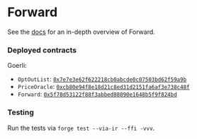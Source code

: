 # Forward

See the [docs](https://forward-protocol.readme.io/docs/getting-started) for an in-depth overview of Forward.

### Deployed contracts

Goerli:

- `OptOutList`: [`0x7e7e3e62f622218cb0abcde0c07503bd62f59a9b`](https://goerli.etherscan.io/address/0x7e7e3e62f622218cb0abcde0c07503bd62f59a9b)
- `PriceOracle`: [`0xcb80e94f8e18d21c8ed31d2151fa6af3e738c48f`](https://goerli.etherscan.io/address/0xcb80e94f8e18d21c8ed31d2151fa6af3e738c48f)
- `Forward`: [`0x5f78d53122f88f3abbed88090e1648b5f9f824bd`](https://goerli.etherscan.io/address/0x5f78d53122f88f3abbed88090e1648b5f9f824bd)

### Testing

Run the tests via `forge test --via-ir --ffi -vvv`.
